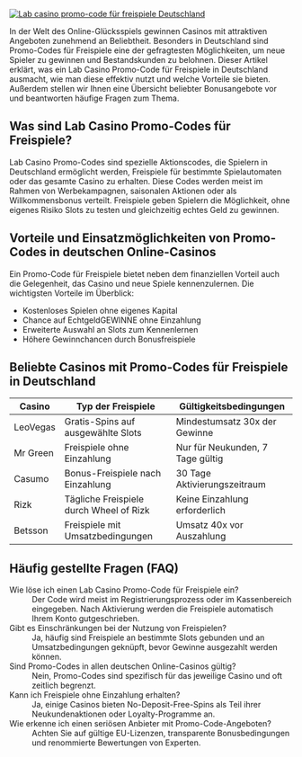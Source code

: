 [![Lab casino promo-code für freispiele Deutschland](https://123-caf.pages.dev/gitsignup.png)](https://vrmoo.ru/Bt82HjjY)

<section>   <p>In der Welt des Online-Glücksspiels gewinnen Casinos mit attraktiven Angeboten zunehmend an Beliebtheit. Besonders in Deutschland sind Promo-Codes für Freispiele eine der gefragtesten Möglichkeiten, um neue Spieler zu gewinnen und Bestandskunden zu belohnen. Dieser Artikel erklärt, was ein Lab Casino Promo-Code für Freispiele in Deutschland ausmacht, wie man diese effektiv nutzt und welche Vorteile sie bieten. Außerdem stellen wir Ihnen eine Übersicht beliebter Bonusangebote vor und beantworten häufige Fragen zum Thema.</p>    <h2>Was sind Lab Casino Promo-Codes für Freispiele?</h2>   <p>Lab Casino Promo-Codes sind spezielle Aktionscodes, die Spielern in Deutschland ermöglicht werden, Freispiele für bestimmte Spielautomaten oder das gesamte Casino zu erhalten. Diese Codes werden meist im Rahmen von Werbekampagnen, saisonalen Aktionen oder als Willkommensbonus verteilt. Freispiele geben Spielern die Möglichkeit, ohne eigenes Risiko Slots zu testen und gleichzeitig echtes Geld zu gewinnen.</p>    <h2>Vorteile und Einsatzmöglichkeiten von Promo-Codes in deutschen Online-Casinos</h2>   <p>Ein Promo-Code für Freispiele bietet neben dem finanziellen Vorteil auch die Gelegenheit, das Casino und neue Spiele kennenzulernen. Die wichtigsten Vorteile im Überblick:</p>   <ul>     <li>Kostenloses Spielen ohne eigenes Kapital</li>     <li>Chance auf EchtgeldGEWINNE ohne Einzahlung</li>     <li>Erweiterte Auswahl an Slots zum Kennenlernen</li>     <li>Höhere Gewinnchancen durch Bonusfreispiele</li>   </ul>    <h2>Beliebte Casinos mit Promo-Codes für Freispiele in Deutschland</h2>   <table>     <thead>       <tr>         <th>Casino</th>         <th>Typ der Freispiele</th>         <th>Gültigkeitsbedingungen</th>       </tr>     </thead>     <tbody>       <tr>         <td>LeoVegas</td>         <td>Gratis-Spins auf ausgewählte Slots</td>         <td>Mindestumsatz 30x der Gewinne</td>       </tr>       <tr>         <td>Mr Green</td>         <td>Freispiele ohne Einzahlung</td>         <td>Nur für Neukunden, 7 Tage gültig</td>       </tr>       <tr>         <td>Casumo</td>         <td>Bonus-Freispiele nach Einzahlung</td>         <td>30 Tage Aktivierungszeitraum</td>       </tr>       <tr>         <td>Rizk</td>         <td>Tägliche Freispiele durch Wheel of Rizk</td>         <td>Keine Einzahlung erforderlich</td>       </tr>       <tr>         <td>Betsson</td>         <td>Freispiele mit Umsatzbedingungen</td>         <td>Umsatz 40x vor Auszahlung</td>       </tr>     </tbody>   </table>    <h2>Häufig gestellte Fragen (FAQ)</h2>   <dl>     <dt>Wie löse ich einen Lab Casino Promo-Code für Freispiele ein?</dt>     <dd>Der Code wird meist im Registrierungsprozess oder im Kassenbereich eingegeben. Nach Aktivierung werden die Freispiele automatisch Ihrem Konto gutgeschrieben.</dd>      <dt>Gibt es Einschränkungen bei der Nutzung von Freispielen?</dt>     <dd>Ja, häufig sind Freispiele an bestimmte Slots gebunden und an Umsatzbedingungen geknüpft, bevor Gewinne ausgezahlt werden können.</dd>      <dt>Sind Promo-Codes in allen deutschen Online-Casinos gültig?</dt>     <dd>Nein, Promo-Codes sind spezifisch für das jeweilige Casino und oft zeitlich begrenzt.</dd>      <dt>Kann ich Freispiele ohne Einzahlung erhalten?</dt>     <dd>Ja, einige Casinos bieten No-Deposit-Free-Spins als Teil ihrer Neukundenaktionen oder Loyalty-Programme an.</dd>      <dt>Wie erkenne ich einen seriösen Anbieter mit Promo-Code-Angeboten?</dt>     <dd>Achten Sie auf gültige EU-Lizenzen, transparente Bonusbedingungen und renommierte Bewertungen von Experten.</dd>   </dl> </section>